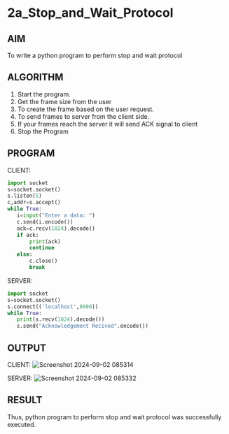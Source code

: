 # 2a_Stop_and_Wait_Protocol
## AIM 
To write a python program to perform stop and wait protocol
## ALGORITHM
1. Start the program.
2. Get the frame size from the user
3. To create the frame based on the user request.
4. To send frames to server from the client side.
5. If your frames reach the server it will send ACK signal to client
6. Stop the Program
## PROGRAM
 
CLIENT: 
 ```py
import socket 
s=socket.socket() 
s.listen(5) 
c,addr=s.accept() 
while True: 
    i=input("Enter a data: ") 
    c.send(i.encode()) 
    ack=c.recv(1024).decode() 
    if ack: 
        print(ack) 
        continue 
    else: 
        c.close() 
        break 
``` 
SERVER: 
 ```py
import socket 
s=socket.socket() 
s.connect(('localhost',8000)) 
while True: 
    print(s.recv(1024).decode()) 
    s.send("Acknowledgement Recived".encode())
```
## OUTPUT
CLIENT: 
![Screenshot 2024-09-02 085314](https://github.com/user-attachments/assets/857d43fa-0fd1-45ab-a5ff-91f047fdf45e)
 
SERVER: 
![Screenshot 2024-09-02 085332](https://github.com/user-attachments/assets/b1efd2e5-f761-49b3-a67e-c366602ef64c)


## RESULT
Thus, python program to perform stop and wait protocol was successfully executed.
